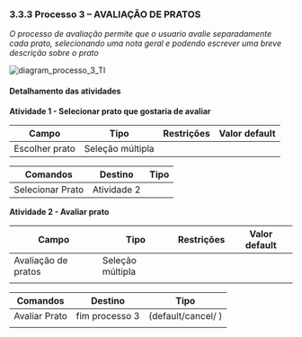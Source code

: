 ### 3.3.3 Processo 3 – AVALIAÇÃO DE PRATOS

_O processo de avaliação permite que o usuario avalie separadamente cada prato, selecionando uma nota geral e podendo escrever uma breve descrição sobre o prato_

![diagram_processo_3_TI](https://github.com/ICEI-PUC-Minas-PPLES-TI/plf-es-2024-1-ti2-1372100-grupo-4-restaurante/assets/129969591/fb947ad5-a487-46dd-8434-0c2030c4fbac)


#### Detalhamento das atividades


**Atividade 1 - Selecionar prato que gostaria de avaliar**

| **Campo**       | **Tipo**         | **Restrições** | **Valor default** |
| ---             | ---              | ---            | ---               |
| Escolher prato   | Seleção múltipla  |                |                   |


| **Comandos**         |  **Destino**                   | **Tipo** |
| ---                  | ---                            | ---               |
| Selecionar Prato | Atividade 2  |                     |



**Atividade 2 - Avaliar prato**

| **Campo**       | **Tipo**         | **Restrições** | **Valor default** |
| ---             | ---              | ---            | ---               |
| Avaliação de pratos | Seleção múltipla  |                |                   |
|                 |                  |                |                   |

| **Comandos**         |  **Destino**                   | **Tipo**          |
| ---                  | ---                            | ---               |
| Avaliar Prato        | fim processo 3             | (default/cancel/  ) |
|                      |                                |                   |
